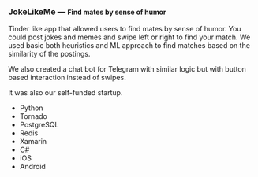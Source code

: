 ### JokeLikeMe — <small>Find mates by sense of humor</small>

Tinder like app that allowed users to find mates by sense of humor. You
could post jokes and memes and swipe left or right to find your match. We
used basic both heuristics and ML approach to find matches based on
the similarity of the postings. 

We also created a chat bot for Telegram with similar logic but with button based interaction instead of swipes.

It was also our self-funded startup.

- Python
- Tornado
- PostgreSQL
- Redis
- Xamarin
- C#
- iOS
- Android

